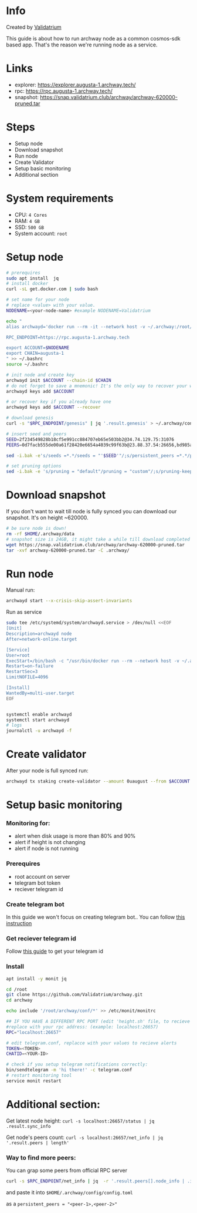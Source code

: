 # Info 

Created by [Validatrium](https://validatrium.com)

This guide is about how to run archway node as a common cosmos-sdk based app. 
That's the reason we're running node as a service. 

# Links
- explorer: https://explorer.augusta-1.archway.tech/
- rpc: https://rpc.augusta-1.archway.tech/
- snapshot: https://snap.validatrium.club/archway/archway-620000-pruned.tar

# Steps
- Setup node
- Download snapshot
- Run node
- Create Validator
- Setup basic monitoring
- Additional section

# System requirements
- CPU: `4 Cores`
- RAM: `4 GB`
- SSD: `500 GB`
- System account: `root`


# Setup node
```bash
# prerequires
sudo apt install  jq
# install docker 
curl -sL get.docker.com | sudo bash

# set name for your node
# replace <value> with your value.
NODENAME=<your-node-name> #example NODENAME=Validatrium

echo "
alias archwayd='docker run --rm -it --network host -v ~/.archway:/root/.archway archwaynetwork/archwayd:augusta' 

RPC_ENDPOINT=https://rpc.augusta-1.archway.tech

export ACCOUNT=$NODENAME
export CHAIN=augusta-1
" >> ~/.bashrc
source ~/.bashrc

# init node and create key
archwayd init $ACCOUNT --chain-id $CHAIN
# do not forget to save a mnemonic! It's the only way to recover your wallet
archwayd keys add $ACCOUNT

# or recover key if you already have one
archwayd keys add $ACCOUNT --recover

# download genesis
curl -s "$RPC_ENDPOINT/genesis" | jq '.result.genesis' > ~/.archway/config/genesis.json

# insert seed and peers
SEED=2f234549828b18cf5e991cc884707eb65e503bb2@34.74.129.75:31076
PEERS=0d7facb555de00a61f28420e6654a4039c99f63b@23.88.37.54:26656,bd985a14ebbcfa5b73794a1e77d888ec96e940a1@5.9.199.71:26656

sed -i.bak -e's/seeds =*.*/seeds = "'$SEED'"/;s/persistent_peers =*.*/persistent_peers = "'$PEERS'"/' $HOME/.archway/config/config.toml

# set pruning options
sed -i.bak -e 's/pruning = "default"/pruning = "custom"/;s/pruning-keep-recent = "0"/pruning-keep-recent = "100"/;s/pruning-interval = "0"/pruning-interval = "10"/' $HOME/.archway/config/app.toml
```

# Download snapshot
If you don't want to wait till node is fully synced you can download our snapshot. It's on height ~620000. 

```bash
# be sure node is down!
rm -rf $HOME/.archway/data
# snapshot size is 24GB, it might take a while till download completed
wget https://snap.validatrium.club/archway/archway-620000-pruned.tar
tar -xvf archway-620000-pruned.tar -C .archway/
```

# Run node
Manual run: 
```bash
archwayd start --x-crisis-skip-assert-invariants
```

Run as service 
```bash
sudo tee /etc/systemd/system/archwayd.service > /dev/null <<EOF 
[Unit]
Description=archwayd node
After=network-online.target 

[Service]
User=root
ExecStart=/bin/bash -c "/usr/bin/docker run --rm --network host -v ~/.archway:/root/.archway archwaynetwork/archwayd:augusta start --x-crisis-skip-assert-invariants"
Restart=on-failure
RestartSec=3
LimitNOFILE=4096

[Install]
WantedBy=multi-user.target 
EOF


systemctl enable archwayd
systemctl start archwayd
# logs
journalctl -u archwayd -f
```

# Create validator

After your node is full synced run: 

```bash
archwayd tx staking create-validator --amount 0uaugust --from $ACCOUNT --commission-max-change-rate "0.01" --commission-max-rate "0.1" --commission-rate "0.01" --min-self-delegation "1" --pubkey $(archwayd tendermint show-validator) --moniker $ACCOUNT ---chain-id $CHAIN --gas 300000 --fees 3uaugust
```

# Setup basic monitoring

### Monitoring for:
 - alert when disk usage is more than 80% and 90%
 - alert if height is not changing
 - alert if  node is not running 

### Prerequires
-   root account on server
-   telegram bot token
-   reciever telegram id

### Create telegram bot

In this guide we won't focus on creating telegram bot..
You can follow [this instruction](https://marketplace.creatio.com/sites/marketplace/files/app-guide/Instructions._Telegram_bot_1.pdf)

### Get reciever telegram id
Follow [this guide](https://www.wikihow.com/Know-Chat-ID-on-Telegram-on-Android#:~:text=Locate%20%22Chat.%22%20It's%20about,Last%20Name%2C%20and%20your%20Username.&text=Note%20the%20number%20next%20to,is%20your%20personal%20Chat%20ID) to get your telegram id
 
### Install
```bash
apt install -y monit jq

cd /root 
git clone https://github.com/Validatrium/archway.git
cd archway

echo include '/root/archway/conf/*' >> /etc/monit/monitrc

## IF YOU HAVE A DIFFERENT RPC PORT (edit 'height.sh' file, to recieve height notifications)
#replace with your rpc address: (example: localhost:26657)
RPC="localhost:26657"

# edit telegram.conf, replacce with your values to recieve alerts
TOKEN=<TOKEN>
CHATID=<YOUR-ID>

# check if you setup telegram notifications correctly: 
bin/sendtelegram -m 'hi there!' -c telegram.conf
# restart monitoring tool
service monit restart

```

# Additional section:

Get latest node height: 
`curl -s localhost:26657/status | jq .result.sync_info`

Get  node's peers count: 
`curl -s localhost:26657/net_info | jq '.result.peers | length'`

### Way to find more peers:

You can grap some peers from official RPC server
```bash
curl -s $RPC_ENDPOINT/net_info | jq  -r '.result.peers[].node_info | .id+"@"+.listen_addr'
```
and paste it into `$HOME/.archway/config/config.toml` 

as a `persistent_peers = "<peer-1>,<peer-2>"`
